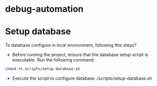 # debug-automation


# Setup database
To database configure in local environment, following this steps? 
- Before running the project, ensure that the database setup script is executable. Run the following command:

```bash
chmod +x scripts/setup-database.sh

```
- Execute the script to configure database ./scripts/setup-database.sh
